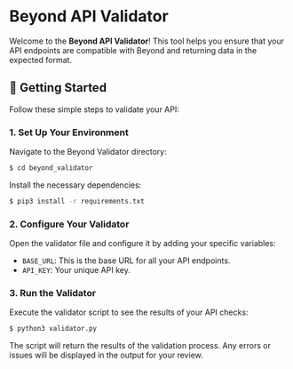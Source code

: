 # Beyond API Validator

Welcome to the **Beyond API Validator**! This tool helps you ensure that your API endpoints are compatible with Beyond and returning data in the expected format.

## 🚀 Getting Started

Follow these simple steps to validate your API:

### 1. Set Up Your Environment

Navigate to the Beyond Validator directory:
```bash
$ cd beyond_validator
```

Install the necessary dependencies:
```bash
$ pip3 install -r requirements.txt
```

### 2. Configure Your Validator

Open the validator file and configure it by adding your specific variables:

- `BASE_URL`: This is the base URL for all your API endpoints.
- `API_KEY`: Your unique API key.

### 3. Run the Validator

Execute the validator script to see the results of your API checks:
```bash
$ python3 validator.py
```

The script will return the results of the validation process. Any errors or issues will be displayed in the output for your review.
